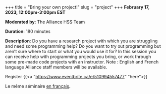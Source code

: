+++
title = "Bring your own project!"
slug = "project"
+++
**February 17, 2023, 12:00pm-3:00pm EST**

**Moderated by**: The Alliance HSS Team

**Duration**: 180 minutes

**Description**: Do you have a research project with which you are struggling and need some programming help?
Do you want to try out programming but aren’t sure where to start or what you would use it for? In this
session you can receive help with programming projects you bring, or work through some pre-made code projects
with an instructor. Note : English and French language Alliance staff members will be available.

Register {{<a "https://www.eventbrite.ca/e/510994557477" "here">}}

Le même séminaire [en français](/projectfr).
